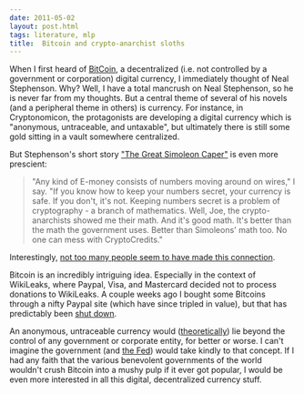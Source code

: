 ```yaml
---
date: 2011-05-02
layout: post.html
tags: literature, mlp
title:  Bitcoin and crypto-anarchist sloths
---
```


When I first heard of <a href="http://www.weusecoins.com/">BitCoin</a>, a decentralized (i.e. not controlled by a government or corporation) digital currency, I immediately thought of Neal Stephenson. Why? Well, I have a total mancrush on Neal Stephenson, so he is never far from my thoughts. But a central theme of several of his novels (and a peripheral theme in others) is currency. For instance, in Cryptonomicon, the protagonists are developing a digital currency which is "anonymous, untraceable, and untaxable", but ultimately there is still some gold sitting in a vault somewhere centralized.

But Stephenson's short story <a href="http://www.time.com/time/magazine/article/0,9171,982610-1,00.html">"The Great Simoleon Caper"</a> is even more prescient:

<!--more-->

> "Any kind of E-money consists of numbers moving around on wires," I say. "If you know how to keep your numbers secret, your currency is safe. If you don't, it's not. Keeping numbers secret is a problem of cryptography - a branch of mathematics. Well, Joe, the crypto-anarchists showed me their math. And it's good math. It's better than the math the government uses. Better than Simoleons' math too. No one can mess with CryptoCredits."

Interestingly, <a href="http://www.google.com/search?q=bitcoin+%22the+great+simoleon+caper%22">not too many people seem to have made this connection</a>.

Bitcoin is an incredibly intriguing idea. Especially in the context of WikiLeaks, where Paypal, Visa, and Mastercard decided not to process donations to WikiLeaks. A couple weeks ago I bought some Bitcoins through a nifty Paypal site (which have since tripled in value), but that has predictably been <a href="http://marketcut.com/bitcoin-btc/so-long-coinpal-and-thanks-for-all-the-bitcoinsafter-selling/">shut down</a>.

An anonymous, untraceable currency would (<a href="http://xkcd.com/538/">theoretically</a>) lie beyond the control of any government or corporate entity, for better or worse. I can't imagine the government (and <a href="http://en.wikipedia.org/wiki/Quantitative_easing">the Fed</a>) would take kindly to that concept. If I had any faith that the various benevolent governments of the world wouldn't crush Bitcoin into a mushy pulp if it ever got popular, I would be even more interested in all this digital, decentralized currency stuff.
